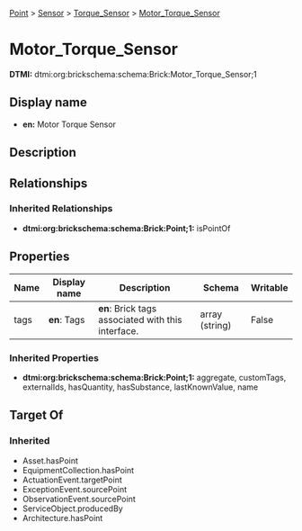 [Point](../../Point.md) > [Sensor](../Sensor.md) > [Torque_Sensor](Torque_Sensor.md) > [Motor_Torque_Sensor](.)
# Motor_Torque_Sensor
**DTMI:** dtmi:org:brickschema:schema:Brick:Motor_Torque_Sensor;1
## Display name
- **en:** Motor Torque Sensor
## Description
## Relationships
### Inherited Relationships
* **dtmi:org:brickschema:schema:Brick:Point;1:** isPointOf
## Properties
|Name|Display name|Description|Schema|Writable|
|-|-|-|-|-|
|tags|**en**: Tags|**en**: Brick tags associated with this interface.|array (string)|False|
### Inherited Properties
* **dtmi:org:brickschema:schema:Brick:Point;1:** aggregate, customTags, externalIds, hasQuantity, hasSubstance, lastKnownValue, name
## Target Of
### Inherited
* Asset.hasPoint
* EquipmentCollection.hasPoint
* ActuationEvent.targetPoint
* ExceptionEvent.sourcePoint
* ObservationEvent.sourcePoint
* ServiceObject.producedBy
* Architecture.hasPoint
